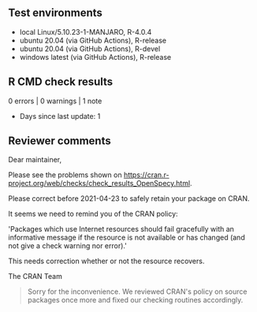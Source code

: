 ## Test environments

* local Linux/5.10.23-1-MANJARO, R-4.0.4
* ubuntu 20.04 (via GitHub Actions), R-release
* ubuntu 20.04 (via GitHub Actions), R-devel
* windows latest (via GitHub Actions), R-release


## R CMD check results

0 errors | 0 warnings | 1 note

* Days since last update: 1


## Reviewer comments

Dear maintainer,

Please see the problems shown on
<https://cran.r-project.org/web/checks/check_results_OpenSpecy.html>.

Please correct before 2021-04-23 to safely retain your package on CRAN.

It seems we need to remind you of the CRAN policy:

'Packages which use Internet resources should fail gracefully with an informative message
if the resource is not available or has changed (and not give a check warning nor error).'

This needs correction whether or not the resource recovers.

The CRAN Team

> Sorry for the inconvenience. We reviewed CRAN's policy on source packages once
> more and fixed our checking routines accordingly.
